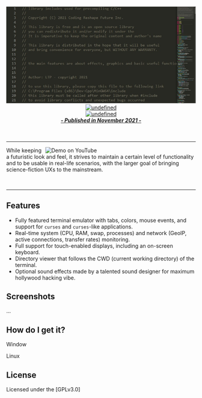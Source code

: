 <p align="center">
  <a href="#"><img alt="undefined" src="about.jpg"></a>
  <br>
  <a href="#"><img alt="undefined" src="https://img.shields.io/github/downloads/GitSquared/edex-ui/total.svg?style=popout"></a>
  <br>
  <a href="#download" target="_blank"><img alt="undefined" src="https://badgen.net/badge/Download/Windows/?color=blue&icon=windows&label"></a>
  <br>
  <a href="#"><strong><i>- Published in November 2021 -</i></strong></a>
  <br><br><br>
</p>

---

<a href="https://youtu.be/BGeY1rK19zA">
  <img align="right" width="400" alt="Demo on YouTube" src="https://youtu.be/BGeY1rK19zA">
</a>

While keeping a futuristic look and feel, it strives to maintain a certain level of functionality and to be usable in real-life scenarios, with the larger goal of bringing science-fiction UXs to the mainstream.

<br>


---


## Features
- Fully featured terminal emulator with tabs, colors, mouse events, and support for `curses` and `curses`-like applications.
- Real-time system (CPU, RAM, swap, processes) and network (GeoIP, active connections, transfer rates) monitoring.
- Full support for touch-enabled displays, including an on-screen keyboard.
- Directory viewer that follows the CWD (current working directory) of the terminal.
- Optional sound effects made by a talented sound designer for maximum hollywood hacking vibe.

## Screenshots

...

## How do I get it?

Window

Linux


## License

Licensed under the [GPLv3.0]
